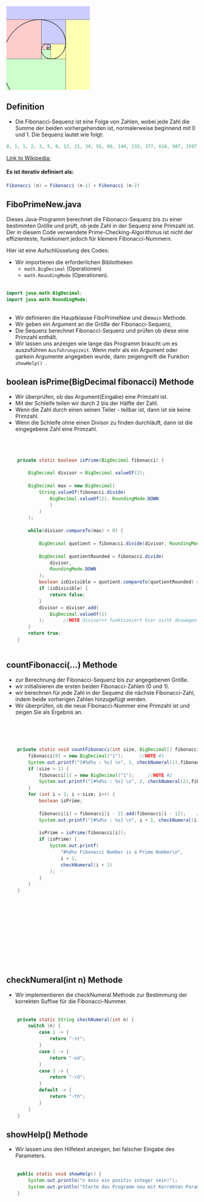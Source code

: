 
<header>
<link rel="stylesheet" href="https://cdn.jsdelivr.net/npm/codemirror@6.1.0/lib/codemirror.min.css" />
<link rel="stylesheet" href="https://cdn.jsdelivr.net/npm/codemirror@6.1.0/theme/vscode-dark-plus.css" />
</header>


![](.\screens\spiral.gif)


## Definition

-   Die Fibonacci-Sequenz ist eine Folge von Zahlen, wobei jede Zahl die Summe der beiden vorhergehenden ist, normalerweise beginnend mit 0 und 1. Die Sequenz lautet wie folgt:

```java 
0, 1, 1, 2, 3, 5, 8, 13, 21, 34, 55, 89, 144, 233, 377, 610, 987, 1597, 2584, 4181, 6765, 10946, 17, 
```

 [Link to Wikipedia: ](https://en.wikipedia.org/wiki/Fibonacci_sequence)


#### Es ist iterativ definiert als:
```java
Fibonacci (n) = Fibonacci (n-1) + Fibonacci (n-2)
```
##  FiboPrimeNew.java

Dieses Java-Programm berechnet die Fibonacci-Sequenz bis zu einer bestimmten Größe und prüft, ob jede Zahl in der Sequenz eine Primzahl ist. Der in diesem Code verwendete Prime-Checking-Algorithmus ist nicht der effizienteste, funktioniert jedoch für kleinere Fibonacci-Nummern.

Hier ist eine Aufschlüsselung des Codes:

-   Wir importieren die erforderlichen Bibliotheken
    -   ```math.BigDecimal```  (Operationen)
    -   ```math.RoundingMode``` (Operationen).

```java

import java.math.BigDecimal;
import java.math.RoundingMode;



```





-   Wir definieren die Hauptklasse FiboPrimeNew und die``` main ``` Methode.
-   Wir geben ein Argument an die Größe der Fibonacci-Sequenz,
-   Die Sequenz berechnet Fibonacci-Sequenz und prüfen ob diese eine Primzahl enthält.
-   Wir lassen uns anzeigen wie lange das Programm braucht um es auszuführen ```Ausführungszeit```.
Wenn mehr als ein Argument oder garkein Argumente angegeben wurde, dann zeigengreift die Funktion ```showHelp() ```.



## boolean isPrime(BigDecimal fibonacci) Methode

-   Wir überprüfen, ob das Argument(Eingabe) eine Primzahl ist.
-   Mit der Schleife teilen wir durch 2 bis der Hälfte der Zahl.
-   Wenn die Zahl durch einen seinen Teiler - teilbar ist,
    dann ist sie keine Primzahl.
-   Wenn die Schleife ohne einen Divisor zu finden durchläuft,
    dann ist die eingegebene Zahl eine Primzahl.



```java



    private static boolean isPrime(BigDecimal fibonacci) {
        
        BigDecimal divisor = BigDecimal.valueOf(2);
        
        BigDecimal max = new BigDecimal(
            String.valueOf(fibonacci.divide(
                BigDecimal.valueOf(2), RoundingMode.DOWN
                )
            )
        );
        
        while(divisor.compareTo(max) < 0) {

            BigDecimal quotient = fibonacci.divide(divisor, RoundingMode.UP);

            BigDecimal quotientRounded = fibonacci.divide(
                divisor,
                RoundingMode.DOWN
            );
            boolean isDivisible = quotient.compareTo(quotientRounded) == 0;
            if (isDivisible) {
                return false;
            }
            divisor = divisor.add(
                BigDecimal.valueOf(1)
            );       //NOTE divisor++ funktioniert hier nicht deswegen valueOf(1)
        }
        return true;
    }



```

## countFibonacci(...) Methode



-   zur Berechnung der Fibonacci-Sequenz bis zur angegebenen Größe.
-   wir initialisieren die ersten beiden Fibonacci-Zahlen (0 und 1).
-   wir berechnen für jede Zahl in der Sequenz die nächste Fibonacci-Zahl,
    indem beide vorherigen Zahlen hinzugefügt werden.
-   Wir überprüfen, ob die neue Fibonacci-Nummer eine Primzahl ist
    und zeigen Sie als Ergebnis an.


```java




    private static void countFibonacci(int size, BigDecimal[] fibonacci) {
        fibonacci[0] = new BigDecimal("1");      //NOTE #1
        System.out.printf("[#%d%s : %s] \n", 1, checkNumeral(1),fibonacci[0]);
        if (size > 1) {
            fibonacci[1] = new BigDecimal("1");     //NOTE #2
            System.out.printf("[#%d%s : %s] \n", 2, checkNumeral(2),fibonacci[1]);
        }
        for (int i = 2; i < size; i++) {
            boolean isPrime;

            fibonacci[i] = fibonacci[i - 2].add(fibonacci[i - 1]);    //NOTE #n
            System.out.printf("[#%d%s : %s] \n", i + 1, checkNumeral(i + 1),fibonacci[i]);

            isPrime = isPrime(fibonacci[i]);
            if (isPrime) {
                System.out.printf(
                    "#%d%s Fibonacci Number is a Prime Number\n",
                    i + 1,
                    checkNumeral(i + 1)
                );
            }
        }
    }













```

## checkNumeral(int n) Methode

-   Wir implementieren die checkNumeral Methode zur Bestimmung der korrekten Suffixe für die Fibonacci-Nummer.


```java

    private static String checkNumeral(int n) {
        switch (n) {
            case 1 -> {
                return "-st";
            }
            case 2 -> {
                return "-nd";
            }
            case 3 -> {
                return "-rd";
            }
            default -> {
                return "-th";
            }
        }
    }
```

##  showHelp() Methode

-   Wir lassen uns den Hilfetext anzeigen,
    bei falscher Eingabe des Parameters.

```java

    public static void showHelp() {
        System.out.println("n muss ein positiv integer sein!");
        System.out.println("Starte das Programm neu mit Korrekten Parametern!");
    }
```